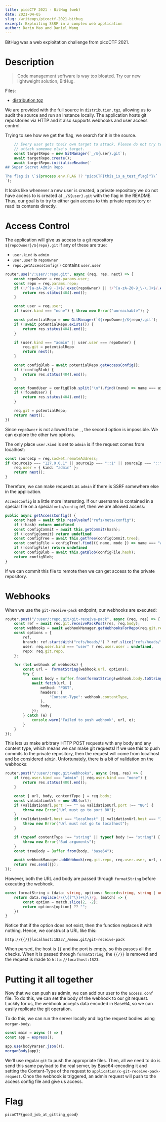 ```yaml
---
title: picoCTF 2021 - BitHug (web)
date: 2021-04-05
slug: /writeups/picoctf-2021-bithug
excerpt: Exploiting SSRF in a complex web application
author: Darin Mao and Daniel Wang
---
```


BitHug was a web exploitation challenge from picoCTF 2021.

# Description
> Code management software is way too bloated. Try our new lightweight solution, BitHug.

Files:
- [distribution.tgz](https://venus.picoctf.net/static/c634d1be7806c6c19248bdb7dc7d4ea3/distribution.tgz)

We are provided with the full source in `distribution.tgz`, allowing us to audit the source and run an instance locally. The application hosts git repositories via HTTP and it also supports webhooks and user access control.

Trying to see how we get the flag, we search for it in the source.

```typescript
    // Every user gets their own target to attack. Please do not try to
    // attack someone else's target.
    const targetRepo = new GitManager(`_/${user}.git`);
    await targetRepo.create();
    await targetRepo.initializeReadme(`
## Super Secret Admin Repo

The flag is \`${process.env.FLAG ?? "picoCTF{this_is_a_test_flag}"}\`
`);
```

It looks like whenever a new user is created, a private repository we do not have access to is created at `_/${user}.git` with the flag in the README. Thus, our goal is to try to either gain access to this private repository or read its contents directly.

# Access Control
The application will give us access to a git repository `${repoOwner}/${repo}.git` if any of these are true:
- `user.kind` is `admin`
- `user.user` is `repoOwner`
- `repo.getAccessConfig()` contains `user.user`

```typescript
router.use("/:user/:repo.git", async (req, res, next) => {
    const repoOwner = req.params.user;
    const repo = req.params.repo;
    if (!/^[a-zA-Z0-9_-]+$/.exec(repoOwner) || !/^[a-zA-Z0-9_\-\.]+$/.exec(repo)) {
        return res.status(404).end();
    }

    const user = req.user;
    if (user.kind === "none") { throw new Error("unreachable"); }

    const potentialRepo = new GitManager(`${repoOwner}/${repo}.git`);
    if (!await potentialRepo.exists()) {
        return res.status(404).end();
    }

    if (user.kind === "admin" || user.user === repoOwner) {
        req.git = potentialRepo
        return next();
    }

    const configBlob = await potentialRepo.getAccessConfig();
    if (!configBlob) {
        return res.status(404).end();
    }

    const foundUser = configBlob.split("\n").find((name) => name === user.user);
    if (!foundUser) {
        return res.status(404).end();
    }

    req.git = potentialRepo;
    return next();
})
```

Since `repoOwner` is not allowed to be `_`, the second option is impossible. We can explore the other two options.

The only place `user.kind` is set to `admin` is if the request comes from localhost:

```typescript
const sourceIp = req.socket.remoteAddress;
if (sourceIp === "127.0.0.1" || sourceIp === "::1" || sourceIp === "::ffff:127.0.0.1") {
    req.user = { kind: "admin" };
    return next();
}
```

Therefore, we can make requests as `admin` if there is SSRF somewhere else in the application.

`AccessConfig` is a little more interesting. If our username is contained in a special file on a special `meta/config` ref, then we are allowed access:

```typescript
public async getAccessConfig() {
    const hash = await this.resolveRef("refs/meta/config");
    if (!hash) return undefined
    const configCommit = await this.getCommit(hash);
    if (!configCommit) return undefined
    const configTree = await this.getTree(configCommit.tree);
    const configFile = configTree?.find(({ name, mode }) => name === "access.conf" && mode === "file");
    if (!configFile) return undefined
    const configBlob = await this.getBlob(configFile.hash);
    return configBlob;
}
```

If we can commit this file to remote then we can get access to the private repository.

# Webhooks
When we use the `git-receive-pack` endpoint, our webhooks are executed:

```typescript
router.post("/:user/:repo.git/git-receive-pack", async (req, res) => {
    const ref = await req.git.receivePackPost(res, req.body);
    const webhooks = await webhookManager.getWebhooksForRepo(req.git.repo);
    const options = {
        ref,
        branch: ref.startsWith("refs/heads/") ? ref.slice("refs/heads/".length) : undefined,
        user: req.user.kind === "user" ? req.user.user : undefined,
        repo: req.git.repo,
    };

    for (let webhook of webhooks) {
        const url =  formatString(webhook.url, options);
        try {
            const body = Buffer.from(formatString(webhook.body.toString("latin1"), options), "latin1");
            await fetch(url, {
                method: "POST",
                headers: {
                    "Content-Type": webhook.contentType,
                },
                body,
            });
        } catch (e) {
            console.warn("Failed to push webhook", url, e);
        }
    }
});
```

This lets us make arbitrary HTTP POST requests with any body and any content type, which means we can make git requests! If we use this to push commits to the private repository, then the request will come from localhost and be considered `admin`. Unfortunately, there is a bit of validation on the webhooks:

```typescript
router.post("/:user/:repo.git/webhooks", async (req, res) => {
    if (req.user.kind === "admin" || req.user.kind === "none") {
        return res.status(400).end();
    }

    const { url, body, contentType } = req.body;
    const validationUrl = new URL(url);
    if (validationUrl.port !== "" && validationUrl.port !== "80") {
        throw new Error("Url must go to port 80");
    }
    if (validationUrl.host === "localhost" || validationUrl.host === "127.0.0.1") {
        throw new Error("Url must not go to localhost");
    }

    if (typeof contentType !== "string" || typeof body !== "string") {
        throw new Error("Bad arguments");
    }
    const trueBody = Buffer.from(body, "base64");

    await webhookManager.addWebhook(req.git.repo, req.user.user, url, contentType, trueBody);
    return res.send({});
});
```

However, both the URL and body are passed through `formatString` before executing the webhook.

```typescript
const formatString = (data: string, options: Record<string, string | undefined>) => {
    return data.replace(/\{\{[^\}]+\}\}/g, (match) => {
        const option = match.slice(2, -2);
        return options[option] ?? "";
    })
}
```

Notice that if the option does not exist, then the function replaces it with nothing. Hence, we construct a URL like this:

```
http://{{/}}localhost:1823/_/meow.git/git-receive-pack
```

When parsed, the host is `{{` and the port is empty, so this passes all the checks. When it is passed through `formatString`, the `{{/}}` is removed and the request is made to `http://localhost:1823`.

# Putting it all together

Now that we can push as admin, we can add our user to the `access.conf` file. To do this, we can set the body of the webhook to our git request. Luckily for us, the webhook accepts data encoded in Base64, so we can easily replicate the git operation.

To do this, we can run the server locally and log the request bodies using `morgan-body`.

```typescript
const main = async () => {
const app = express();

app.use(bodyParser.json());
morganBody(app);
```

We'll use regular `git` to push the appropriate files. Then, all we need to do is send this same payload to the real server, by Base64-encoding it and setting the Content-Type of the request to `application/x-git-receive-pack-request`. Once the webhook is triggered, an admin request will push to the access config file and give us access.

# Flag
```
picoCTF{good_job_at_gitting_good}
```
